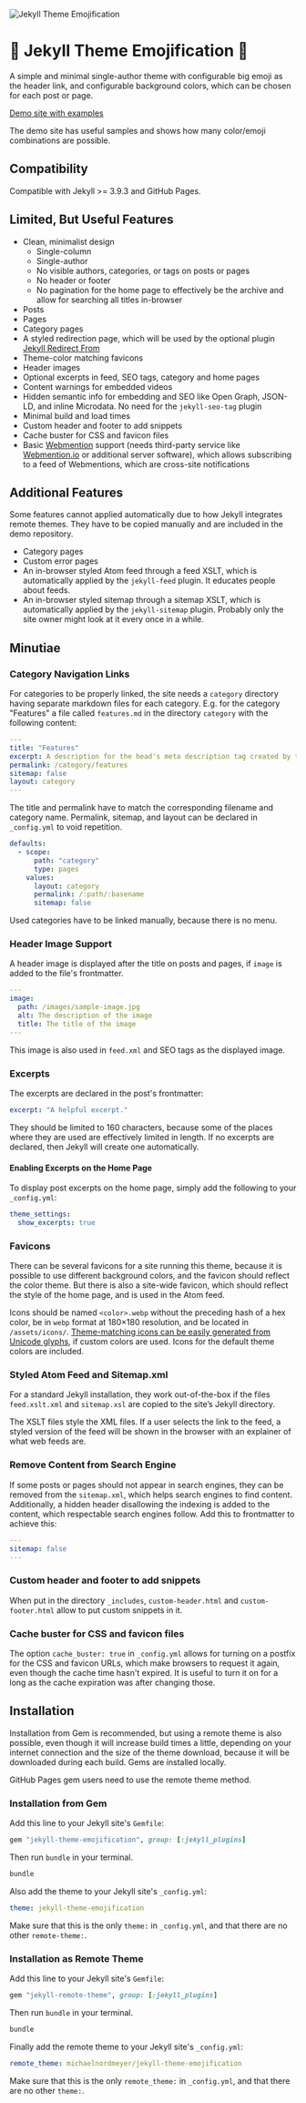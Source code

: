 ![Jekyll Theme Emojification](repo-card.png)

# 🤩 Jekyll Theme Emojification 🤩

A simple and minimal single-author theme with configurable big emoji as the header link, and configurable background colors, which can be chosen for each post or page.

[Demo site with examples](https://jekyll-theme-emojification.michaelnordmeyer.com/)

The demo site has useful samples and shows how many color/emoji combinations are possible.

## Compatibility

Compatible with Jekyll >= 3.9.3 and GitHub Pages.

## Limited, But Useful Features

- Clean, minimalist design
  - Single-column
  - Single-author
  - No visible authors, categories, or tags on posts or pages
  - No header or footer
  - No pagination for the home page to effectively be the archive and allow for searching all titles in-browser
- Posts
- Pages
- Category pages
- A styled redirection page, which will be used by the optional plugin [Jekyll Redirect From](https://github.com/jekyll/jekyll-redirect-from)
- Theme-color matching favicons
- Header images
- Optional excerpts in feed, SEO tags, category and home pages
- Content warnings for embedded videos
- Hidden semantic info for embedding and SEO like Open Graph, JSON-LD, and inline Microdata. No need for the `jekyll-seo-tag` plugin
- Minimal build and load times
- Custom header and footer to add snippets
- Cache buster for CSS and favicon files
- Basic [Webmention](https://indieweb.org/Webmention) support (needs third-party service like [Webmention.io](https://webmention.io) or additional server software), which allows subscribing to a feed of Webmentions, which are cross-site notifications

## Additional Features

Some features cannot applied automatically due to how Jekyll integrates remote themes. They have to be copied manually and are included in the demo repository.

- Category pages
- Custom error pages
- An in-browser styled Atom feed through a feed XSLT, which is automatically applied by the `jekyll-feed` plugin. It educates people about feeds.
- An in-browser styled sitemap through a sitemap XSLT, which is automatically applied by the `jekyll-sitemap` plugin. Probably only the site owner might look at it every once in a while.

## Minutiae

### Category Navigation Links

For categories to be properly linked, the site needs a `category` directory having separate markdown files for each category. E.g. for the category "Features" a file called `features.md` in the directory `category` with the following content:

```yaml
---
title: "Features"
excerpt: A description for the head's meta description tag created by this theme
permalink: /category/features
sitemap: false
layout: category
---
```

The title and permalink have to match the corresponding filename and category name. Permalink, sitemap, and layout can be declared in `_config.yml` to void repetition.

```yaml
defaults:
  - scope:
      path: "category"
      type: pages
    values:
      layout: category
      permalink: /:path/:basename
      sitemap: false
```

Used categories have to be linked manually, because there is no menu.

### Header Image Support

A header image is displayed after the title on posts and pages, if `image` is added to the file's frontmatter.

```yaml
---
image:
  path: /images/sample-image.jpg
  alt: The description of the image
  title: The title of the image
---
```

This image is also used in `feed.xml` and SEO tags as the displayed image.

### Excerpts

The excerpts are declared in the post's frontmatter:

```yaml
excerpt: "A helpful excerpt."
```

They should be limited to 160 characters, because some of the places where they are used are effectively limited in length. If no excerpts are declared, then Jekyll will create one automatically.

#### Enabling Excerpts on the Home Page

To display post excerpts on the home page, simply add the following to your `_config.yml`:

```yaml
theme_settings:
  show_excerpts: true
```

### Favicons

There can be several favicons for a site running this theme, because it is possible to use different background colors, and the favicon should reflect the color theme. But there is also a site-wide favicon, which should reflect the style of the home page, and is used in the Atom feed.

Icons should be named `<color>.webp` without the preceding hash of a hex color, be in `webp` format at 180×180 resolution, and be located in `/assets/icons/`. [Theme-matching icons can be easily generated from Unicode glyphs](https://michaelnordmeyer.com/generating-favicons-from-unicode-glyphs), if custom colors are used. Icons for the default theme colors are included.

### Styled Atom Feed and Sitemap.xml

For a standard Jekyll installation, they work out-of-the-box if the files `feed.xslt.xml` and `sitemap.xsl` are copied to the site’s Jekyll directory.

The XSLT files style the XML files. If a user selects the link to the feed, a styled version of the feed will be shown in the browser with an explainer of what web feeds are.

### Remove Content from Search Engine

If some posts or pages should not appear in search engines, they can be removed from the `sitemap.xml`, which helps search engines to find content. Additionally, a hidden header disallowing the indexing is added to the content, which respectable search engines follow. Add this to frontmatter to achieve this:

```yaml
---
sitemap: false
---
```

### Custom header and footer to add snippets

When put in the directory `_includes`, `custom-header.html` and `custom-footer.html` allow to put custom snippets in it.

### Cache buster for CSS and favicon files

The option `cache_buster: true` in `_config.yml` allows for turning on a postfix for the CSS and favicon URLs, which make browsers to request it again, even though the cache time hasn't expired. It is useful to turn it on for a long as the cache expiration was after changing those.

## Installation

Installation from Gem is recommended, but using a remote theme is also possible, even though it will increase build times a little, depending on your internet connection and the size of the theme download, because it will be downloaded during each build. Gems are installed locally.

GitHub Pages gem users need to use the remote theme method.

### Installation from Gem

Add this line to your Jekyll site's `Gemfile`:

```ruby
gem "jekyll-theme-emojification", group: [:jekyll_plugins]
```

Then run `bundle` in your terminal.

```sh
bundle
```

Also add the theme to your Jekyll site's `_config.yml`:

```yaml
theme: jekyll-theme-emojification
```

Make sure that this is the only `theme:` in `_config.yml`, and that there are no other `remote-theme:`.

### Installation as Remote Theme

Add this line to your Jekyll site's `Gemfile`:

```ruby
gem "jekyll-remote-theme", group: [:jekyll_plugins]
```

Then run `bundle` in your terminal.

```sh
bundle
```

Finally add the remote theme to your Jekyll site's `_config.yml`:

```yaml
remote_theme: michaelnordmeyer/jekyll-theme-emojification
```

Make sure that this is the only `remote_theme:` in `_config.yml`, and that there are no other `theme:`.
